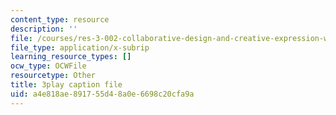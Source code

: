 ```yaml
---
content_type: resource
description: ''
file: /courses/res-3-002-collaborative-design-and-creative-expression-with-arduino-microcontrollers-january-iap-2017/a4e818ae891755d48a0e6698c20cfa9a_XKEJRhypx84.vtt
file_type: application/x-subrip
learning_resource_types: []
ocw_type: OCWFile
resourcetype: Other
title: 3play caption file
uid: a4e818ae-8917-55d4-8a0e-6698c20cfa9a
---
```

